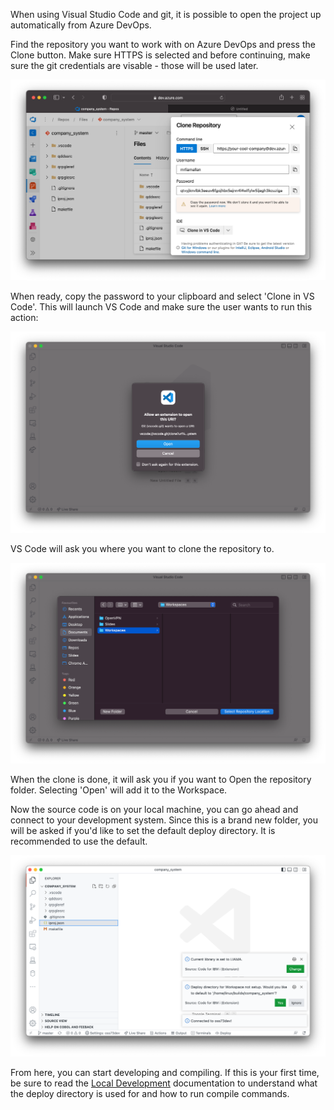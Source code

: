 When using Visual Studio Code and git, it is possible to open the project up automatically from Azure DevOps.

Find the repository you want to work with on Azure DevOps and press the Clone button. Make sure HTTPS is selected and before continuing, make sure the git credentials are visable - those will be used later.

![](../../../assets/azure-1.png)

When ready, copy the password to your clipboard and select 'Clone in VS Code'. This will launch VS Code and make sure the user wants to run this action:

![](../../../assets/azure-2.png)

VS Code will ask you where you want to clone the repository to.

![](../../../assets/azure-3.png)

When the clone is done, it will ask you if you want to Open the repository folder. Selecting 'Open' will add it to the Workspace.

Now the source code is on your local machine, you can go ahead and connect to your development system. Since this is a brand new folder, you will be asked if you'd like to set the default deploy directory. It is recommended to use the default.

![](../../../assets/azure-4.png)

From here, you can start developing and compiling. If this is your first time, be sure to read the [Local Development](./local-development.md) documentation to understand what the deploy directory is used for and how to run compile commands.